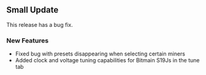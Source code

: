 ## Small Update

This release has a bug fix.

### New Features

-   Fixed bug with presets disappearing when selecting certain miners
-   Added clock and voltage tuning capabilities for Bitmain S19Js in the tune tab
